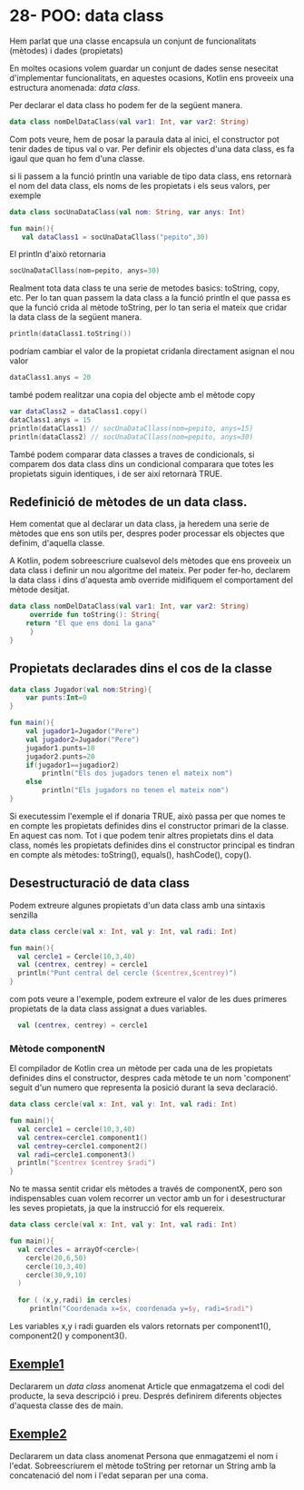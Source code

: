 # 28- POO: data class

Hem parlat que una classe encapsula un conjunt de funcionalitats (mètodes) i dades (propietats)

En moltes ocasions volem guardar un conjunt de dades sense nesecitat d'implementar funcionalitats, en aquestes ocasions, Kotlin ens proveeix una estructura anomenada: *data class*.

Per declarar el data class ho podem fer de la següent manera.

```kotlin
data class nomDelDataClass(val var1: Int, var var2: String)
```

Com pots veure, hem de posar la paraula data al inici, el constructor pot tenir dades de tipus val o var. Per definir els objectes d'una data class, es fa igaul que quan ho fem d'una classe.

si li passem a la funció println una variable de tipo data class, ens retornarà el nom del data class, els noms de les propietats i els seus valors, per exemple

```kotlin
data class socUnaDataClass(val nom: String, var anys: Int)

fun main(){
   val dataClass1 = socUnaDataCllass("pepito",30)
```

El println d'això retornaria

```kotlin
socUnaDataCllass(nom=pepito, anys=30)
```

Realment tota data class te una serie de metodes basics: toString, copy, etc.  Per lo tan quan passem la data class a la funció println el que passa es que la funció crida al mètode toString, per lo tan seria el mateix que cridar la data class de la següent manera.

```kotlin
println(dataClass1.toString())
```

podríam cambiar el valor de la propietat cridanla directament asignan el nou valor

```kotlin
dataClass1.anys = 20
```

també podem realitzar una copia del objecte amb el mètode copy

```kotlin
var dataClass2 = dataClass1.copy()
dataClass1.anys = 15
println(dataClass1) // socUnaDataCllass(nom=pepito, anys=15)
println(dataClass2) // socUnaDataCllass(nom=pepito, anys=30)
```

També podem comparar data classes a traves de condicionals, si comparem dos data class dins un condicional comparara que totes les propietats siguin identiques, i de ser així retornarà TRUE.

## Redefinició de mètodes de un data class.

Hem comentat que al declarar un data class, ja heredem una serie de mètodes que ens son utils per, despres poder processar els objectes que definim, d'aquella classe. 

A Kotlin, podem sobreescriure cualsevol dels mètodes que ens proveeix un data class i definir un nou algoritme del mateix. Per poder fer-ho, declarem la data class i dins d'aquesta amb override midifiquem el comportament del mètode desitjat.

```kotlin
data class nomDelDataClass(val var1: Int, var var2: String)
     override fun toString(): String{
	return "El que ens doni la gana"
     }
}
``` 

## Propietats declarades dins el cos de la classe

```kotlin
data class Jugador(val nom:String){
    var punts:Int=0
}

fun main(){
    val jugador1=Jugador("Pere")
    val jugador2=Jugador("Pere")
    jugador1.punts=10
    jugador2.punts=20
    if(jugador1==jugadior2)
        println("Els dos jugadors tenen el mateix nom")
    else
        println("Els jugadors no tenen el mateix nom")
}
```

Si executessim l'exemple el if donaria TRUE, això passa per que nomes te en compte les propietats definides dins el constructor primari de la classe. En aquest cas nom. Tot i que podem tenir altres propietats dins el data class, només les propietats definides dins el constructor principal es tindran en compte als mètodes: toString(), equals(), hashCode(), copy().

## Desestructuració de data class

Podem extreure algunes propietats d'un data class amb una sintaxis senzilla

```kotlin
data class cercle(val x: Int, val y: Int, val radi: Int)

fun main(){
  val cercle1 = Cercle(10,3,40)
  val (centrex, centrey) = cercle1
  println("Punt central del cercle ($centrex,$centrey)")
}
```

com pots veure a l'exemple, podem extreure el valor de les dues primeres propietats de la data class assignat a dues variables.

```kotlin
  val (centrex, centrey) = cercle1
```


### Mètode componentN

El compilador de Kotlin crea un  mètode per cada una de les propietats definides dins el constructor, despres cada mètode te un nom 'component' seguit d'un numero que representa la posició durant la seva declaració.

```kotlin
data class cercle(val x: Int, val y: Int, val radi: Int)

fun main(){
  val cercle1 = cercle(10,3,40)
  val centrex=cercle1.component1()
  val centrey=cercle1.component2()
  val radi=cercle1.component3()
  println("$centrex $centrey $radi")
}
```
No te massa sentit cridar els mètodes a través de componentX, pero son indispensables cuan volem recorrer un vector amb un for i desestructurar les seves propietats, ja que la instrucció for els requereix.

```kotlin
data class cercle(val x: Int, val y: Int, val radi: Int)

fun main(){
  val cercles = arrayOf<cercle>(
    cercle(20,6,50)
    cercle(10,3,40)
    cercle(30,9,10) 
  )
  
  for ( (x,y,radi) in cercles)
     println("Coordenada x=$x, coordenada y=$y, radi=$radi")
```

Les variables x,y i radi guarden els valors retornats per component1(), component2() y component3().

## [Exemple1](https://github.com/marcmoiagese/curskotlin/blob/master/28-POO-data_class/Exemple1/src/main/kotlin/Main.kt)

Declararem un *data class* anomenat Article que enmagatzema el codi del producte, la seva descripció i preu. Després definirem diferents objectes d'aquesta classe des de main.

## [Exemple2](https://github.com/marcmoiagese/curskotlin/blob/master/28-POO-data_class/Exemple2/src/main/kotlin/Main.kt)

Declararem un data class anomenat Persona que enmagatzemi el nom i l'edat. Sobreescriurem el mètode toString per retornar un String amb la concatenació del nom i l'edat separan per una coma.
